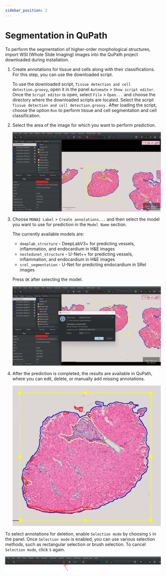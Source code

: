 ```yaml
---
sidebar_position: 2
---
```


# Segmentation in QuPath

To perform the segmentation of higher-order morphological structures, import WSI (Whole Slide Imaging) images into the QuPath project downloaded during installation.

1. Create annotations for tissue and cells along with their classifications. For this step, you can use the downloaded script.

    To use the downloaded script, `Tissue detection and cell detection.groovy`, open it in the panel `Automate` > `Show script editor`. Once the `Script editor` is open, select `File` > `Open...` and choose the directory where the downloaded scripts are located. Select the script `Tissue detection and cell detection.groovy.` After loading the script, choose the option `Run` to perform tissue and cell segmentation and cell classification.

2. Select the area of the image for which you want to perform prediction.

    ![Select the area](./img/QuPath1.jpg)

3. Choose `MONAI Label` > `Create annotations...` and then select the model you want to use for prediction in the `Model Name` section.

    The currently available models are:
    - `deeplab_structure` - DeepLabV3+ for predicting vessels, inflammation, and endocardium in H&E images
    - `nestedunet_structure` - U-Net++ for predicting vessels, inflammation, and endocardium in H&E images
    - `srel_segmentation` - U-Net for predicting endocardium in SRel images

    Press `OK` after selecting the model.

    ![Model selection](./img/QuPath4.jpg)

4. After the prediction is completed, the results are available in QuPath, where you can edit, delete, or manually add missing annotations.

    ![Prediction](./img/QuPath5.png)

To select annotations for deletion, enable `Selection mode` by choosing `S` in the panel. Once `Selection mode` is enabled, you can use various selection methods, such as rectangular selection or brush selection. To cancel `Selection mode`, click `S` again.

![Background](./img/Panel.png)